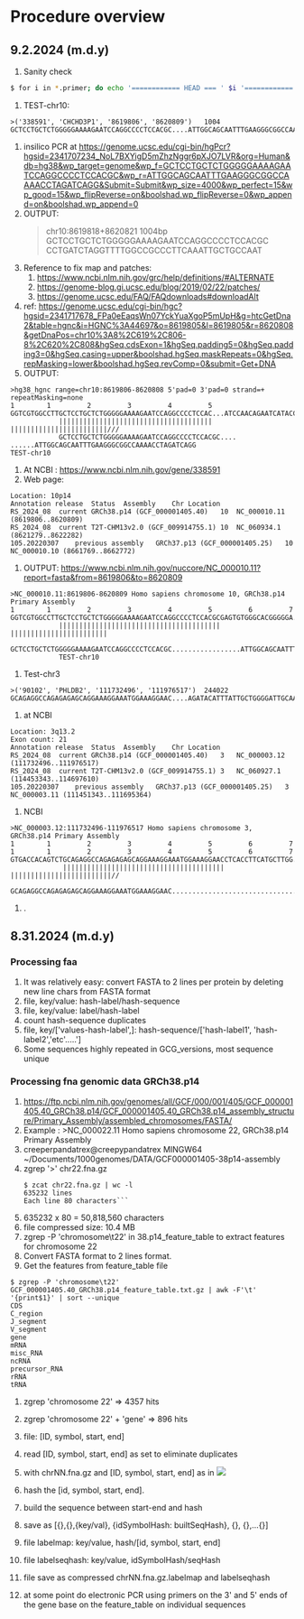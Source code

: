 # Procedure overview

## 9.2.2024 (m.d.y)

1. Sanity check
```sh
$ for i in *.primer; do echo '============ HEAD === ' $i '============'; zless $i | head; echo '------------------ HEAD ----'; echo '--------------- TAIL ---------'; zless $i | tail; echo '--------------- TAIL '; done > heads-tails
```
1. TEST-chr10: 
```
>('338591', 'CHCHD3P1', '8619806', '8620809')	1004
GCTCCTGCTCTGGGGGAAAAGAATCCAGGCCCCTCCACGC....ATTGGCAGCAATTTGAAGGGCGGCCAAAACCTAGATCAGG
```
1. insilico PCR at https://genome.ucsc.edu/cgi-bin/hgPcr?hgsid=2341707234_NoL7BXYigD5mZhzNggr6pXJO7LVR&org=Human&db=hg38&wp_target=genome&wp_f=GCTCCTGCTCTGGGGGAAAAGAATCCAGGCCCCTCCACGC&wp_r=ATTGGCAGCAATTTGAAGGGCGGCCAAAACCTAGATCAGG&Submit=Submit&wp_size=4000&wp_perfect=15&wp_good=15&wp_flipReverse=on&boolshad.wp_flipReverse=0&wp_append=on&boolshad.wp_append=0
1. OUTPUT:  	
    >chr10:8619818+8620821 1004bp GCTCCTGCTCTGGGGGAAAAGAATCCAGGCCCCTCCACGC CCTGATCTAGGTTTTGGCCGCCCTTCAAATTGCTGCCAAT
1. Reference to fix map and patches: 
    1. https://www.ncbi.nlm.nih.gov/grc/help/definitions/#ALTERNATE
    1. https://genome-blog.gi.ucsc.edu/blog/2019/02/22/patches/
    1. https://genome.ucsc.edu/FAQ/FAQdownloads#downloadAlt
1. ref: https://genome.ucsc.edu/cgi-bin/hgc?hgsid=2341717678_FPa0eEaqsWn07YckYuaXgoP5mUpH&g=htcGetDna2&table=hgnc&i=HGNC%3A44697&o=8619805&l=8619805&r=8620808&getDnaPos=chr10%3A8%2C619%2C806-8%2C620%2C808&hgSeq.cdsExon=1&hgSeq.padding5=0&hgSeq.padding3=0&hgSeq.casing=upper&boolshad.hgSeq.maskRepeats=0&hgSeq.repMasking=lower&boolshad.hgSeq.revComp=0&submit=Get+DNA
1. OUTPUT:
```
>hg38_hgnc range=chr10:8619806-8620808 5'pad=0 3'pad=0 strand=+ repeatMasking=none 
1        1         2         3         4         5
GGTCGTGGCCTTGCTCCTGCTCTGGGGGAAAAGAATCCAGGCCCCTCCAC...ATCCAACAGAATCATACCACATTTCCATTGGCAGCAATTTGAAGGGCGGC..CAA
            ||||||||||||||||||||||||||||||||||||||                             ||||||||||||||||||||||||///
            GCTCCTGCTCTGGGGGAAAAGAATCCAGGCCCCTCCACGC....                 ......ATTGGCAGCAATTTGAAGGGCGGCCAAAACCTAGATCAGG
TEST-chr10
```
1. At NCBI : https://www.ncbi.nlm.nih.gov/gene/338591
1. Web page:
```
Location: 10p14
Annotation release	Status	Assembly	Chr	Location
RS_2024_08	current	GRCh38.p14 (GCF_000001405.40)	10	NC_000010.11 (8619806..8620809)
RS_2024_08	current	T2T-CHM13v2.0 (GCF_009914755.1)	10	NC_060934.1 (8621279..8622282)
105.20220307	previous assembly	GRCh37.p13 (GCF_000001405.25)	10	NC_000010.10 (8661769..8662772)
```
1. OUTPUT: https://www.ncbi.nlm.nih.gov/nuccore/NC_000010.11?report=fasta&from=8619806&to=8620809
```
>NC_000010.11:8619806-8620809 Homo sapiens chromosome 10, GRCh38.p14 Primary Assembly
1        1         2         3         4         5         6         7
GGTCGTGGCCTTGCTCCTGCTCTGGGGGAAAAGAATCCAGGCCCCTCCACGCGAGTGTGGGCACGGGGGA...GCAGCAATTTGAAGGGCGGCCAAA
            ||||||||||||||||||||||||||||||||||||||||                     ||||||||||||||||||||||||
            GCTCCTGCTCTGGGGGAAAAGAATCCAGGCCCCTCCACGC.................ATTGGCAGCAATTTGAAGGGCGGCCAAAACCTAGATCAGG
            TEST-chr10
```
1. Test-chr3
```
>('90102', 'PHLDB2', '111732496', '111976517')	244022
GCAGAGGCCAGAGAGAGCAGGAAAGGAAATGGAAAGGAAC....AGATACATTTATTGCTGGGGATTGCAAGGAGTGTGTTTAC
```
1. at NCBI
```
Location: 3q13.2
Exon count: 21
Annotation release	Status	Assembly	Chr	Location
RS_2024_08	current	GRCh38.p14 (GCF_000001405.40)	3	NC_000003.12 (111732496..111976517)
RS_2024_08	current	T2T-CHM13v2.0 (GCF_009914755.1)	3	NC_060927.1 (114453343..114697610)
105.20220307	previous assembly	GRCh37.p13 (GCF_000001405.25)	3	NC_000003.11 (111451343..111695364)
```
1. NCBI
```
>NC_000003.12:111732496-111976517 Homo sapiens chromosome 3, GRCh38.p14 Primary Assembly
1        1         2         3         4         5         6         7   1        1         2         3         4         5         6         7
GTGACCACAGTCTGCAGAGGCCAGAGAGAGCAGGAAAGGAAATGGAAAGGAACCTCACCTTCATGCTTGG...ATGAACCCTGAAAAACTCTGACATCATATTGTTGTCTGTTTACACAGATACATTTATTGCTGGGGATTGC..AA
             ||||||||||||||||||||||||||||||||||||||||                                                                 |||||||||||||||||||||||||//
             GCAGAGGCCAGAGAGAGCAGGAAAGGAAATGGAAAGGAAC.................................................................AGATACATTTATTGCTGGGGATTGCAAGGAGTGTGTTTAC
```
1. .


## 8.31.2024 (m.d.y)


### Processing faa

1. It was relatively easy: convert FASTA to 2 lines per protein by deleting new line chars from FASTA format
1. file, key/value: hash-label/hash-sequence
1. file, key/value: label/hash-label
1. count hash-sequence duplicates
1. file, key/['values-hash-label',]: hash-sequence/['hash-label1', 'hash-label2','etc'.....']
1. Some sequences highly repeated in GCG_versions, most sequence  unique

### Processing fna genomic data GRCh38.p14

1. https://ftp.ncbi.nlm.nih.gov/genomes/all/GCF/000/001/405/GCF_000001405.40_GRCh38.p14/GCF_000001405.40_GRCh38.p14_assembly_structure/Primary_Assembly/assembled_chromosomes/FASTA/
1. Example : >NC_000022.11 Homo sapiens chromosome 22, GRCh38.p14 Primary Assembly
1. creeperpandatrex@creepypandatrex MINGW64 ~/Documents/1000genomes/DATA/GCF000001405-38p14-assembly
1.  zgrep '>' chr22.fna.gz
    ```>NC_000022.11 Homo sapiens chromosome 22, GRCh38.p14 Primary Assembly
    $ zcat chr22.fna.gz | wc -l
    635232 lines
    Each line 80 characters```
1. 635232 x 80 = 50,818,560 characters
1. file compressed size: 10.4 MB
1. zgrep -P 'chromosome\t22' in 38.p14_feature_table to extract features for chromosome 22
1. Convert FASTA format to 2 lines format.
1. Get the features from feature_table file
```
$ zgrep -P 'chromosome\t22' GCF_000001405.40_GRCh38.p14_feature_table.txt.gz | awk -F'\t' '{print$1}' | sort --unique
CDS
C_region
J_segment
V_segment
gene
mRNA
misc_RNA
ncRNA
precursor_RNA
rRNA
tRNA
```
1. zgrep 'chromosome 22' => 4357 hits
1. zgrep 'chromosome 22' + 'gene' => 896 hits
1. file: [ID, symbol, start, end]
1. read [ID, symbol, start, end] as set to eliminate duplicates
1. with chrNN.fna.gz and [ID, symbol, start, end] as in <img src="./images/Screenshot 2024-06-22 064723.png"/>
1. hash the [id, symbol, start, end].
1. build the sequence between start-end and hash
1. save as [{},{},{key/val}, {idSymbolHash: builtSeqHash}, {}, {},...{}]
1. file labelmap: key/value, hash/[id, symbol, start, end]
1. file labelseqhash: key/value, idSymbolHash/seqHash
1. file save as compressed chrNN.fna.gz.labelmap and labelseqhash

1. at some point do electronic PCR using primers on the 3' and 5' ends of the gene base on the feature_table on individual sequences


